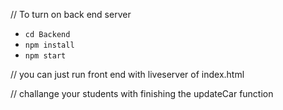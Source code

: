 // To turn on back end server

- ```cd Backend```
- ```npm install```
- ```npm start```

// you can just run front end with liveserver of index.html

// challange your students with finishing the updateCar function
